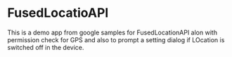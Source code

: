 # FusedLocatioAPI

This is a demo app from google samples for FusedLocationAPI alon with permission check for GPS and also to prompt a setting dialog if LOcation is switched off in the device. 
